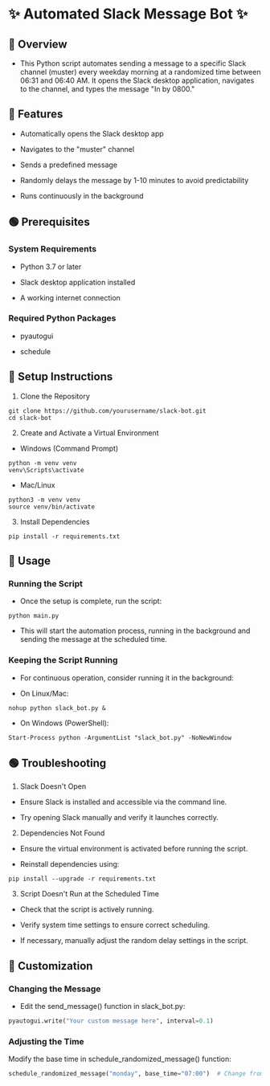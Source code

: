 # ✨ Automated Slack Message Bot ✨

## 🔵 Overview

- This Python script automates sending a message to a specific Slack channel (muster) every weekday morning at a randomized time between 06:31 and 06:40 AM. It opens the Slack desktop application, navigates to the channel, and types the message "In by 0800."

## 🔴 Features

- Automatically opens the Slack desktop app

- Navigates to the "muster" channel

- Sends a predefined message

- Randomly delays the message by 1-10 minutes to avoid predictability

- Runs continuously in the background

## 🟢 Prerequisites

### System Requirements

- Python 3.7 or later

- Slack desktop application installed

- A working internet connection

### Required Python Packages

- pyautogui

- schedule

## 🔵 Setup Instructions

1. Clone the Repository

```
git clone https://github.com/yourusername/slack-bot.git
cd slack-bot
```

2. Create and Activate a Virtual Environment

- Windows (Command Prompt)

```
python -m venv venv
venv\Scripts\activate
```

- Mac/Linux

```
python3 -m venv venv
source venv/bin/activate
```

3. Install Dependencies

```
pip install -r requirements.txt
```

## 🔴 Usage

### Running the Script

- Once the setup is complete, run the script:

```
python main.py
```

- This will start the automation process, running in the background and sending the message at the scheduled time.

### Keeping the Script Running

- For continuous operation, consider running it in the background:

- On Linux/Mac:

```
nohup python slack_bot.py &
```

- On Windows (PowerShell):

```
Start-Process python -ArgumentList "slack_bot.py" -NoNewWindow
```

## 🟢 Troubleshooting

1. Slack Doesn't Open

- Ensure Slack is installed and accessible via the command line.

- Try opening Slack manually and verify it launches correctly.

2. Dependencies Not Found

- Ensure the virtual environment is activated before running the script.

- Reinstall dependencies using:

```
pip install --upgrade -r requirements.txt
```

3. Script Doesn't Run at the Scheduled Time

- Check that the script is actively running.

- Verify system time settings to ensure correct scheduling.

- If necessary, manually adjust the random delay settings in the script.

## 🔵 Customization

### Changing the Message

- Edit the send_message() function in slack_bot.py:

```python
pyautogui.write("Your custom message here", interval=0.1)
```

### Adjusting the Time

Modify the base time in schedule_randomized_message() function:

```python
schedule_randomized_message("monday", base_time="07:00")  # Change from 06:30 to 07:00
```
